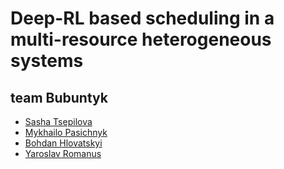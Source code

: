 # Deep-RL based scheduling in a multi-resource heterogeneous systems

## team Bubuntyk
- [Sasha Tsepilova](https://github.com/sasha-tsepilova)
- [Mykhailo Pasichnyk](https://github.com/fox-flex)
- [Bohdan Hlovatskyi](https://github.com/bohdanhlovatskyi)
- [Yaroslav Romanus](https://github.com/yarkoslav)
